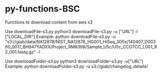 # py-functions-BSC
Functions to download content from aws s3

Use downloadFile-s3.py
    python3 downloadFile-s3.py -u ["URL"] -l ["LOCAL_DIR"]
    Example:
        python downloadFile-s3.py -u "s3://giab/data/NA12878/NIST_NA12878_HG001_HiSeq_300x/140407_D00360_0017_BH947YADXX/Project_RM8398/Sample_U5c/U5c_CCGTCC_L001_R2_001.fastq.gz" -l .

Use downloadFolder-s3.py
    python3 downloadFolder-s3.py -u["URL"]
    Example:
        python downloadFolder-s3.py -u s3://giab/changelog_details/